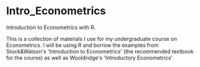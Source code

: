 # Intro_Econometrics
Introduction to Econometrics with R.

This is a collection of materials I use for my undergraduate course
on Econometrics. I will be using R and borrow the examples
from Stock&Watson's 'Introduction to Econometrics' (the recommended
textbook for the course) as well as Wooldridge's 'Introductory 
Econometrics'

